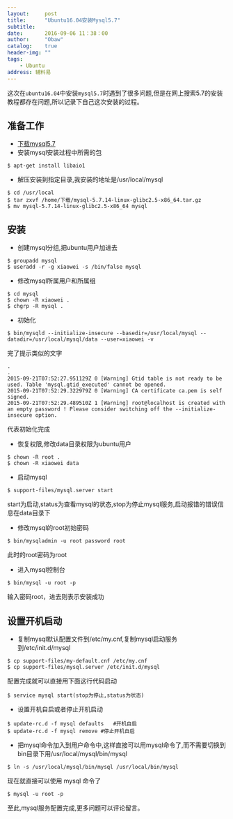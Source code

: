 ```yaml
---
layout:     post
title:      "Ubuntu16.04安装Mysql5.7"
subtitle:
date:       2016-09-06 11：38：00
author:     "Obaw"
catalog:    true
header-img: ""
tags:
    - Ubuntu
address: 辅料易
---
```

这次在`ubuntu16.04`中安装`mysql5.7`时遇到了很多问题,但是在网上搜索5.7的安装教程都存在问题,所以记录下自己这次安装的过程。

## 准备工作
* [下载mysql5.7](http://dev.mysql.com/downloads/mysql/)
* 安装mysql安装过程中所需的包
```console
$ apt-get install libaio1
```

* 解压安装到指定目录,我安装的地址是/usr/local/mysql
```console
$ cd /usr/local
$ tar zxvf /home/下载/mysql-5.7.14-linux-glibc2.5-x86_64.tar.gz
$ mv mysql-5.7.14-linux-glibc2.5-x86_64 mysql
```

## 安装
* 创建mysql分组,把ubuntu用户加进去
```console
$ groupadd mysql
$ useradd -r -g xiaowei -s /bin/false mysql
```

* 修改mysql所属用户和所属组
```console
$ cd mysql
$ chown -R xiaowei .
$ chgrp -R mysql .
```

* 初始化
```console
$ bin/mysqld --initialize-insecure --basedir=/usr/local/mysql --datadir=/usr/local/mysql/data --user=xiaowei -v
```
完了提示类似的文字
```
.
.
2015-09-21T07:52:27.951129Z 0 [Warning] Gtid table is not ready to be used. Table 'mysql.gtid_executed' cannot be opened.
2015-09-21T07:52:29.322979Z 0 [Warning] CA certificate ca.pem is self signed.
2015-09-21T07:52:29.489510Z 1 [Warning] root@localhost is created with an empty password ! Please consider switching off the --initialize-insecure option.
```
代表初始化完成

* 恢复权限,修改data目录权限为ubuntu用户
```console
$ chown -R root .
$ chown -R xiaowei data
```

* 启动mysql
```console
$ support-files/mysql.server start
```
start为启动,status为查看mysql的状态,stop为停止mysql服务,启动报错的错误信息在data目录下

* 修改mysql的root初始密码
```console
$ bin/mysqladmin -u root password root
```
此时的root密码为root

* 进入mysql控制台
```console
$ bin/mysql -u root -p
```
输入密码root，进去则表示安装成功

## 设置开机启动
* 复制mysql默认配置文件到/etc/my.cnf,复制mysql启动服务到/etc/init.d/mysql
```console
$ cp support-files/my-default.cnf /etc/my.cnf
$ cp support-files/mysql.server /etc/init.d/mysql
```
配置完成就可以直接用下面这行代码启动
```console
$ service mysql start(stop为停止,status为状态)
```

* 设置开机自启或者停止开机启动
```console
$ update-rc.d -f mysql defaults   #开机自启
$ update-rc.d -f mysql remove #停止开机自启
```

* 把mysql命令加入到用户命令中,这样直接可以用mysql命令了,而不需要切换到bin目录下用/usr/local/mysql/bin/mysql
```console
$ ln -s /usr/local/mysql/bin/mysql /usr/local/bin/mysql
```
现在就直接可以使用 mysql 命令了
```console
$ mysql -u root -p
```


至此,mysql服务配置完成,更多问题可以评论留言。
